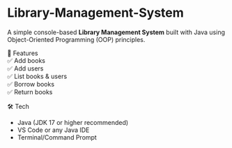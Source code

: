 # Library-Management-System
A simple console-based **Library Management System** built with Java using Object-Oriented Programming (OOP) principles.   

📌 Features  
✅ Add books   
✅ Add users   
✅ List books & users   
✅ Borrow books   
✅ Return books    

🛠 Tech  
- Java (JDK 17 or higher recommended)
- VS Code or any Java IDE
- Terminal/Command Prompt
